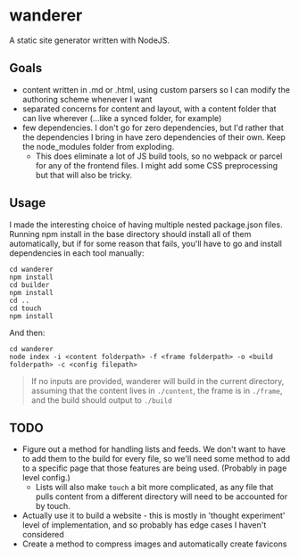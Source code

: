 # wanderer

A static site generator written with NodeJS.

## Goals

* content written in .md or .html, using custom parsers so I can modify the authoring scheme whenever I want
* separated concerns for content and layout, with a content folder that can live wherever (...like a synced folder, for example)
* few dependencies. I don't go for zero dependencies, but I'd rather that the dependencies I bring in have zero dependencies of their own. Keep the node_modules folder from exploding.
    * This does eliminate a lot of JS build tools, so no webpack or parcel for any of the frontend files. I might add some CSS preprocessing but that will also be tricky.

## Usage

I made the interesting choice of having multiple nested package.json files. Running npm install in the base directory should install all of them automatically, but if for some reason that fails, you'll have to go and install dependencies in each tool manually:

```
cd wanderer
npm install
cd builder
npm install
cd ..
cd touch
npm install
```

And then:

```
cd wanderer
node index -i <content folderpath> -f <frame folderpath> -o <build folderpath> -c <config filepath>
```

> If no inputs are provided, wanderer will build in the current directory, assuming that the content lives in `./content`, the frame is in `./frame`, and the build should output to `./build`

## TODO

* Figure out a method for handling lists and feeds. We don't want to have to add them to the build for every file, so we'll need some method to add to a specific page that those features are being used. (Probably in page level config.)
    * Lists will also make `touch` a bit more complicated, as any file that pulls content from a different directory will need to be accounted for by touch.
* Actually use it to build a website - this is mostly in 'thought experiment' level of implementation, and so probably has edge cases I haven't considered
* Create a method to compress images and automatically create favicons